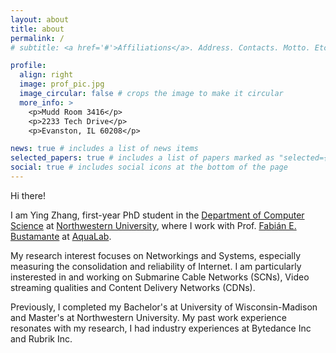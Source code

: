 ```yaml
---
layout: about
title: about
permalink: /
# subtitle: <a href='#'>Affiliations</a>. Address. Contacts. Motto. Etc.

profile:
  align: right
  image: prof_pic.jpg
  image_circular: false # crops the image to make it circular
  more_info: >
    <p>Mudd Room 3416</p>
    <p>2233 Tech Drive</p>
    <p>Evanston, IL 60208</p>

news: true # includes a list of news items
selected_papers: true # includes a list of papers marked as "selected={true}"
social: true # includes social icons at the bottom of the page
---
```


Hi there!

I am Ying Zhang, first-year PhD student in the [Department of Computer Science](https://aqualab.cs.northwestern.edu/) at [Northwestern University](https://www.northwestern.edu/), where I work with Prof. [Fabián E. Bustamante](https://users.cs.northwestern.edu/~fabianb/) at [AquaLab](https://aqualab.cs.northwestern.edu/).

My research interest focuses on Networkings and Systems, especially measuring the consolidation and reliability of Internet. I am particularly insterested in and working on Submarine Cable Networks (SCNs), Video streaming qualities and Content Delivery Networks (CDNs).

Previously, I completed my Bachelor's at University of Wisconsin-Madison and Master's at Northwestern University. My past work experience resonates with my research, I had industry experiences at Bytedance Inc and Rubrik Inc.

